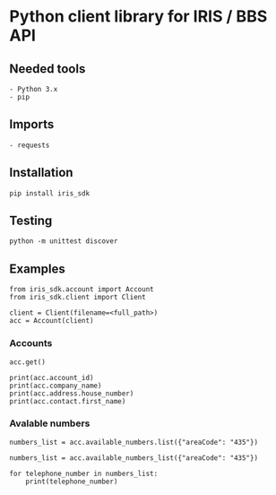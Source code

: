 # Python client library for IRIS / BBS API

## Needed tools

    - Python 3.x
    - pip

## Imports

    - requests

## Installation
```console
pip install iris_sdk
```

## Testing
```console
python -m unittest discover
```

## Examples

```
from iris_sdk.account import Account
from iris_sdk.client import Client

client = Client(filename=<full_path>)
acc = Account(client)
```

### Accounts

```
acc.get()

print(acc.account_id)
print(acc.company_name)
print(acc.address.house_number)
print(acc.contact.first_name)
```

### Avalable numbers
```
numbers_list = acc.available_numbers.list({"areaCode": "435"})
```

```
numbers_list = acc.available_numbers_list({"areaCode": "435"})
```

```
for telephone_number in numbers_list:
    print(telephone_number)
```
